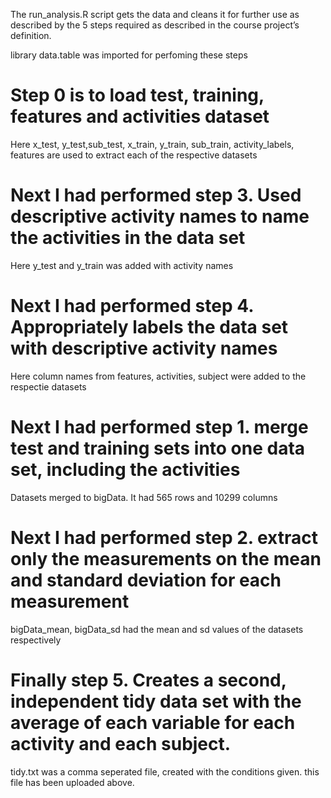 The run_analysis.R script gets the data and cleans it for further use as described by the 5 steps required as described in the course project’s definition.

library data.table was imported for perfoming these steps

# Step 0 is to load test, training, features and activities dataset
Here x_test, y_test,sub_test, x_train, y_train, sub_train, activity_labels, features are used to extract each of the respective datasets

# Next I had performed step 3. Used descriptive activity names to name the activities in the data set
Here y_test and y_train was added with activity names

# Next I had performed step 4. Appropriately labels the data set with descriptive activity names
Here column names from features, activities, subject were added to the respectie datasets

# Next I had performed step 1. merge test and training sets into one data set, including the activities
Datasets merged to bigData.  It had 565 rows and 10299 columns

# Next I  had performed step 2. extract only the measurements on the mean and standard deviation for each measurement
bigData_mean, bigData_sd had the mean and sd values of the datasets respectively

# Finally step 5. Creates a second, independent tidy data set with the average of each variable for each activity and each subject.
tidy.txt was a comma seperated file, created with the conditions given.  this file has been uploaded above.
